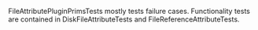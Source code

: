 FileAttributePluginPrimsTests mostly tests failure cases.  Functionality tests are contained in DiskFileAttributeTests and FileReferenceAttributeTests.